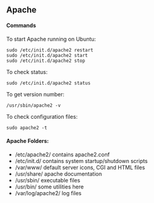 ## Apache

#### Commands
To start Apache running on Ubuntu:
```
sudo /etc/init.d/apache2 restart
sudo /etc/init.d/apache2 start
sudo /etc/init.d/apache2 stop
```
To check status:
```
sudo /etc/init.d/apache2 status
```
To get version number:
```
/usr/sbin/apache2 -v
```

To check configuration files:
```
sudo apache2 -t
```

#### Apache Folders:
- /etc/apache2/ contains apache2.conf
- /etc/init.d/ contains system startup/shutdown scripts
- /var/www/ default server icons, CGI and HTML files
- /usr/share/ apache documentation
- /usr/sbin/ executable files
- /usr/bin/ some utilities here
- /var/log/apache2/ log files
